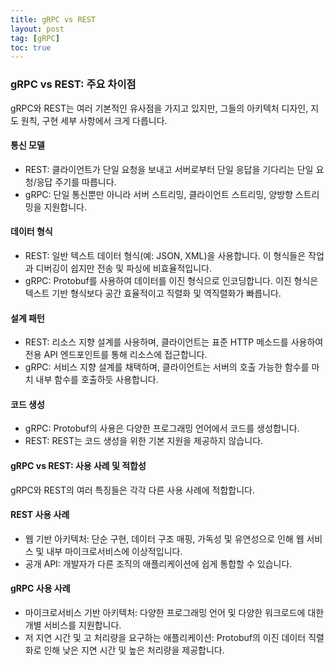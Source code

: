 ```yaml
---
title: gRPC vs REST
layout: post
tag: [gRPC]
toc: true
---
```


### gRPC vs REST: 주요 차이점
gRPC와 REST는 여러 기본적인 유사점을 가지고 있지만, 그들의 아키텍처 디자인, 지도 원칙, 구현 세부 사항에서 크게 다릅니다.

#### 통신 모델
- REST: 클라이언트가 단일 요청을 보내고 서버로부터 단일 응답을 기다리는 단일 요청/응답 주기를 따릅니다.
- gRPC: 단일 통신뿐만 아니라 서버 스트리밍, 클라이언트 스트리밍, 양방향 스트리밍을 지원합니다.

#### 데이터 형식
- REST: 일반 텍스트 데이터 형식(예: JSON, XML)을 사용합니다. 이 형식들은 작업과 디버깅이 쉽지만 전송 및 파싱에 비효율적입니다.
- gRPC: Protobuf를 사용하여 데이터를 이진 형식으로 인코딩합니다. 이진 형식은 텍스트 기반 형식보다 공간 효율적이고 직렬화 및 역직렬화가 빠릅니다.

#### 설계 패턴
- REST: 리소스 지향 설계를 사용하며, 클라이언트는 표준 HTTP 메소드를 사용하여 전용 API 엔드포인트를 통해 리소스에 접근합니다.
- gRPC: 서비스 지향 설계를 채택하며, 클라이언트는 서버의 호출 가능한 함수를 마치 내부 함수를 호출하듯 사용합니다.

#### 코드 생성
- gRPC: Protobuf의 사용은 다양한 프로그래밍 언어에서 코드를 생성합니다.
- REST: REST는 코드 생성을 위한 기본 지원을 제공하지 않습니다.

#### gRPC vs REST: 사용 사례 및 적합성
gRPC와 REST의 여러 특징들은 각각 다른 사용 사례에 적합합니다.

#### REST 사용 사례
- 웹 기반 아키텍처: 단순 구현, 데이터 구조 매핑, 가독성 및 유연성으로 인해 웹 서비스 및 내부 마이크로서비스에 이상적입니다.
- 공개 API: 개발자가 다른 조직의 애플리케이션에 쉽게 통합할 수 있습니다.

#### gRPC 사용 사례
- 마이크로서비스 기반 아키텍처: 다양한 프로그래밍 언어 및 다양한 워크로드에 대한 개별 서비스를 지원합니다.
- 저 지연 시간 및 고 처리량을 요구하는 애플리케이션: Protobuf의 이진 데이터 직렬화로 인해 낮은 지연 시간 및 높은 처리량을 제공합니다.